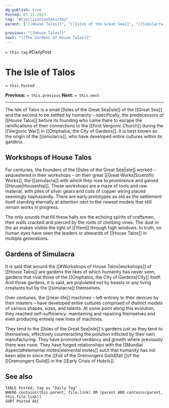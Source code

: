 ```yaml
---
dg-publish: true
Posted: 07.15.2023
tag: "#CivilizationSaturday"
parent: ["[[House Talos]]", "[[Isles of the Great Sea]]", "[[Simulacra]]"]

previous: "[[House Talos]]"
next: "[[The Gardens of House Talos]]"
---
```

`= this.tag` #DailyPost 
# The Isle of Talos
`= this.Posted`

**Previous:** `= this.previous`
**Next:** `= this.next`

---

The Isle of Talos is a small [[Isles of the Great Sea|isle]] of the [[Great Sea]] and the second to be settled by humanity – specifically, the predecessors of [[House Talos]] before its founding who came there to escape the ramifications of their connections to the [[First Vergonic Church]] during the [[Vergonic War]] in [[Omphalos, the City of Gardens]]. It is best known as the origin of the [[simulacra]], who have developed entire cultures within its gardens.

## Workshops of House Talos

For centuries, the founders of the [[Isles of the Great Sea|isle]] worked – sequestered in their workshops – on their great [[Great Works|Scientific Works]]: the [[simulacra]] with which they rose to prominence and gained [[House|Houseship]]. These workshops are a maze of tools and raw material, with piles of silver gears and coils of copper wiring placed seemingly haphazardly. There are early prototypes as old as the settlement itself standing eternally at attention next to the newest models that still remain works in progress.

The only sounds that fill these halls are the echoing spirits of craftsmen, their walls cracked and pierced by the roots of climbing vines. The dust in the air makes visible the light of [[Ylem]] through high windows. In truth, no human eyes have seen the leaders or stewards of [[House Talos]] in multiple generations.

## Gardens of Simulacra

It is said that around the [[#Workshops of House Talos|workshops]] of [[House Talos]] are gardens the likes of which humanity has never seen, gardens that rival those of the [[Omphalos, the City of Gardens|City]] itself. And those gardens, it is said, are populated not by beasts or any living creatures but by the [[simulacra]] themselves.

Over centuries, the [[near-life]] machines – left entirely to their devices by their masters – have developed entire cultures comprised of distinct models of various shapes, sizes, and talents. At some point along this evolution, they reached self-sufficiency: maintaining and repairing themselves and even producing entirely new lines of machines.

They tend to the [[Isles of the Great Sea|isle]]'s gardens just as they tend to themselves, effectively counteracting the pollution inflicted by their own manufacturing. They have promoted verdancy and growth where previously there was none. They have forged relationships with the [[Mundial Aspects#elemental motes|elemental motes]] such that humanity has not been able to since the [[Fall of the Oremongers Guild|fall ]]of the [[Oremongers Guild]] in the [[Early Crisis of Hubris]].

## See also

```dataview
TABLE Posted, tag as "Daily Tag"
WHERE contains(this.parent, file.link) OR (parent AND contains(parent, this.file.link))
SORT Posted ASC
```
